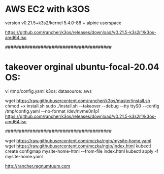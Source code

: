 # AWS EC2 with k3OS 

version v0.21.5+k3s2/kernel 5.4.0-88 + alpine userspace

https://github.com/rancher/k3os/releases/download/v0.21.5-k3s2r1/k3os-amd64.iso

#######################################

# takeover orginal ubuntu-focal-20.04 OS:

vi /tmp/config.yaml
k3os:
  datasource: aws

wget https://raw.githubusercontent.com/rancher/k3os/master/install.sh
chmod +x install.sh
sudo ./install.sh --takeover --debug --tty ttyS0 --config /tmp/config.yaml --no-format /dev/nvme0n1p1 https://github.com/rancher/k3os/releases/download/v0.21.5-k3s2r1/k3os-amd64.iso

#######################################

wget https://raw.githubusercontent.com/mczka/ngip/mysite-home.yaml
wget https://raw.githubusercontent.com/mczka/ngip/index.html
kubectl create configmap mysite-home-html --from-file index.html
kubectl apply -f mysite-home.yaml

http://rancher.regnumtuum.com
